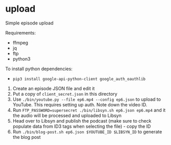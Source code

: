 upload
======

Simple episode upload

Requirements:
- ffmpeg
- jq
- ftp
- python3

To install python dependencies:
- `pip3 install google-api-python-client google_auth_oauthlib`

1. Create an episode JSON file and edit it
1. Put a copy of `client_secret.json` in this directory
1. Use `./bin/youtube.py --file ep6.mp4 --config ep6.json` to upload to YouTube. This requires setting up auth. Note down the video ID.
1. Run `FTP_PASSWORD=supersecret ./bin/libsyn.sh ep6.json ep6.mp4` and it the audio will be processed and uploaded to Libsyn
1. Head over to Libsyn and publish the podcast (make sure to check populate data from ID3 tags when selecting the file) - copy the ID
1. Run `./bin/blog-post.sh ep6.json $YOUTUBE_ID $LIBSYN_ID` to generate the blog post